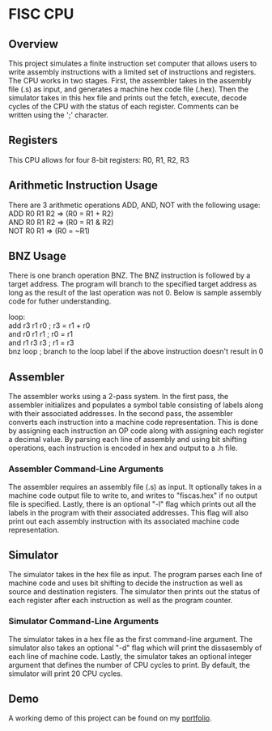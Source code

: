 # FISC CPU 

## Overview
This project simulates a finite instruction set computer that allows users to write assembly instructions with a limited set of instructions and registers. The CPU works in two stages. First, the assembler takes in the assembly file (.s) as input, and generates a machine hex code file (.hex). Then the simulator takes in this hex file and prints out the fetch, execute, decode cycles of the CPU with the status of each register. Comments can be written using the ';' character.

## Registers
This CPU allows for four 8-bit registers: R0, R1, R2, R3  

## Arithmetic Instruction Usage
There are 3 arithmetic operations ADD, AND, NOT with the following usage:  
ADD R0 R1 R2 => (R0 = R1 + R2)  
AND R0 R1 R2 => (R0 = R1 & R2)  
NOT R0 R1 => (R0 = ~R1)  

## BNZ Usage  
There is one branch operation BNZ. The BNZ instruction is followed by a target address. The program will branch to the specified target address as long as the result of the last operation was not 0. Below is sample assembly code for futher understanding.  

loop:  
  add r3 r1 r0  ;  r3 = r1 + r0  
  and r0 r1 r1  ;  r0 = r1  
  and r1 r3 r3  ;  r1 = r3  
  bnz loop ; branch to the loop label if the above instruction doesn't result in 0

## Assembler
The assembler works using a 2-pass system. In the first pass, the assembler initializes and populates a symbol table consisting of labels along with their associated addresses. In the second pass, the assembler converts each instruction into a machine code representation. This is done by assigning each instruction an OP code along with assigning each register a decimal value. By parsing each line of assembly and using bit shifting operations, each instruction is encoded in hex and output to a .h file.

### Assembler Command-Line Arguments
The assembler requires an assembly file (.s) as input. It optionally takes in a machine code output file to write to, and writes to "fiscas.hex" if no output file is specified. Lastly, there is an optional "-l" flag which prints out all the labels in the program with their associated addresses. This flag will also print out each assembly instruction with its associated machine code representation.  

## Simulator
The simulator takes in the hex file as input. The program parses each line of machine code and uses bit shifting to decide the instruction as well as source and destination registers. The simulator then prints out the status of each register after each instruction as well as the program counter.

### Simulator Command-Line Arguments
The simulator takes in a hex file as the first command-line argument. The simulator also takes an optional "-d" flag which will print the dissasembly of each line of machine code. Lastly, the simulator takes an optional integer argument that defines the number of CPU cycles to print. By default, the simulator will print 20 CPU cycles. 

## Demo
A working demo of this project can be found on my [portfolio](https://ajaytalanki.github.io/portfolio/).
